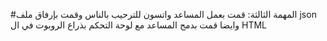 #المهمة الثالثة: قمت بعمل المساعد واتسون للترحيب بالناس وقمت بإرفاق ملف json
وايضا قمت بدمج المساعد مع لوحة التحكم بذراع الروبوت في ال HTML

